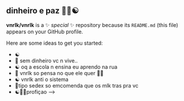 ## dinheiro e paz 🤟🏻☯


**vnrlk/vnrlk** is a ✨ _special_ ✨ repository because its `README.md` (this file) appears on your GitHub profile.

Here are some ideas to get you started:

 - ☯ 
- 💸 sem dinheiro vc n vive..
- ☯ oq a escola n ensina eu aprendo na rua
- 💸 vnrlk so pensa no que ele quer 🤟🏻
- ☯  vnrlk anti o sistema
- 💸tipo sedex so emcomenda que os mlk tras pra vc 
- ☯🤟🏻profiçao 
-->
